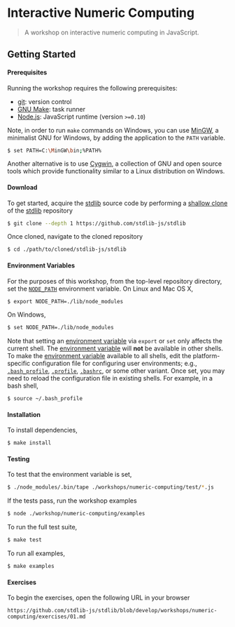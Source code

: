 # Interactive Numeric Computing

> A workshop on interactive numeric computing in JavaScript.


## Getting Started

#### Prerequisites

Running the workshop requires the following prerequisites:

* [git][git]: version control
* [GNU Make][gnu-make]: task runner
* [Node.js][node-js]: JavaScript runtime (version `>=0.10`)

Note, in order to run `make` commands on Windows, you can use [MinGW][mingw], a minimalist GNU for Windows, by adding the application to the `PATH` variable.

``` bash
$ set PATH=C:\MinGW\bin;%PATH%
```

Another alternative is to use [Cygwin][cygwin], a collection of GNU and open source tools which provide functionality similar to a Linux distribution on Windows.


#### Download

To get started, acquire the [stdlib][stdlib] source code by performing a [shallow clone][git-clone-depth] of the [stdlib][stdlib] repository

``` bash
$ git clone --depth 1 https://github.com/stdlib-js/stdlib
```

Once cloned, navigate to the cloned repository

``` bash
$ cd ./path/to/cloned/stdlib-js/stdlib
```


#### Environment Variables

For the purposes of this workshop, from the top-level repository directory, set the [`NODE_PATH`][node-path] environment variable. On Linux and Mac OS X,

``` bash
$ export NODE_PATH=./lib/node_modules
```

On Windows,

``` bash
$ set NODE_PATH=./lib/node_modules
```

Note that setting an [environment variable][env-var] via `export` or `set` only affects the current shell. The [environment variable][env-var] will __not__ be available in other shells. To make the [environment variable][env-var] available to all shells, edit the platform-specific configuration file for configuring user environments; e.g., [`.bash_profile`][bash-profile], [`.profile`][bash-profile], [`.bashrc`][bash-profile], or some other variant. Once set, you may need to reload the configuration file in existing shells. For example, in a bash shell,

``` bash
$ source ~/.bash_profile
```


#### Installation

To install dependencies,

``` bash
$ make install
```


#### Testing

To test that the environment variable is set,

``` bash
$ ./node_modules/.bin/tape ./workshops/numeric-computing/test/*.js
```

If the tests pass, run the workshop examples

``` bash
$ node ./workshop/numeric-computing/examples
```

To run the full test suite,

``` bash
$ make test
```

To run all examples,

``` bash
$ make examples
```


#### Exercises

To begin the exercises, open the following URL in your browser

``` text
https://github.com/stdlib-js/stdlib/blob/develop/workshops/numeric-computing/exercises/01.md
```


<!-- <links> -->

[stdlib]: https://github.com/stdlib-js/

[git]: http://git-scm.com/
[gnu-make]: https://www.gnu.org/software/make
[node-js]: https://nodejs.org/en/

[mingw]: http://www.mingw.org/
[cygwin]: https://www.cygwin.com/

[git-clone-depth]: https://git-scm.com/docs/git-clone
[node-path]: https://nodejs.org/api/modules.html#modules_loading_from_the_global_folders
[env-var]: https://en.wikipedia.org/wiki/Environment_variable
[bash-profile]: http://tldp.org/LDP/Bash-Beginners-Guide/html/sect_03_01.html

<!-- </links> -->
